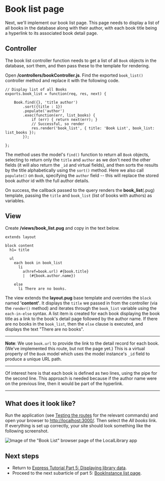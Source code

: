 # Book list page

Next, we'll implement our book list page. This page needs to display a list of all books in the database along with their author, with each book title being a hyperlink to its associated book detail page.

## Controller

The book list controller function needs to get a list of all `Book` objects in the database, sort them, and then pass these to the template for rendering.

Open **/controllers/bookController.js**. Find the exported `book_list()` controller method and replace it with the following code.
```
// Display list of all Books
exports.book_list = function(req, res, next) {
    
    Book.find({}, 'title author')
        .sort({title : 1})
        .populate('author')
        .exec(function(err, list_books) {
            if (err) { return next(err); }
            // Successful, so render
            res.render('book_list', { title: 'Book List', book_list: list_books });
        });
        
};
```
The method uses the model's `find()` function to return all `Book` objects, selecting to return only the `title` and `author` as we don't need the other fields (it will also return the `_id` and virtual fields), and then sorts the results by the title alphabetically using the `sort()` method. Here we also call `populate()` on `Book`, specifying the `author` field -- this will replace the stored book author id with the full author details.

On success, the callback passed to the query renders the **book_list**(.pug) template, passing the `title` and `book_list` (list of books with authors) as variables.

## View

Create **/views/book_list.pug** and copy in the text below.
```
extends layout 

block content 
  h1= title 

  ul 
    each book in book_list 
      li 
        a(href=book.url) #{book.title} 
        |  (#{book.author.name}) 

    else 
      li There are no books.
```
The view extends the **layout.pug** base template and overrides the `block` named **'content'**. It displays the `title` we passed in from the controller (via the `render()` method) and iterates through the `book_list` variable using the `each-in-else` syntax. A list item is created for each book displaying the book title as a link to the book's detail page followed by the author name. If there are no books in the `book_list`, then the `else` clause is executed, and displays the text "There are no books".

<hr>

**Note**: We use `book.url` to provide the link to the detail record for each book. (We've implemented this route, but not the page yet.) This is a virtual property of the `Book` model which uses the model instance's `_id` field to produce a unique URL path.

<hr>

Of interest here is that each book is defined as two lines, using the pipe for the second line. This approach is needed because if the author name were on the previous line, then it would be part of the hyperlink.

<hr>

## What does it look like?

Run the application (see [Testing the routes](https://github.com/AndrewSRea/My_Learning_Port/tree/main/JavaScript/Server-Side_Website_Programming/Express_Web_Framework/Express_Tutorial_4#testing-the-routes) for the relevant commands) and open your browser to [http://localhost:3000/](http://localhost:3000/). Then select the *All books* link. If everything is set up correctly, your site should look something like the following screenshot.

![Image of the "Book List" browser page of the LocalLibrary app](https://developer.mozilla.org/en-US/docs/Learn/Server-side/Express_Nodejs/Displaying_data/Book_list_page/new_book_list.png)

## Next steps

* Return to [Express Tutorial Part 5: Displaying library data](https://github.com/AndrewSRea/My_Learning_Port/tree/main/JavaScript/Server-Side_Website_Programming/Express_Web_Framework/Express_Tutorial_5#express-tutorial-part-5-displaying-library-data).
* Proceed to the next subarticle of part 5: [BookInstance list page]().